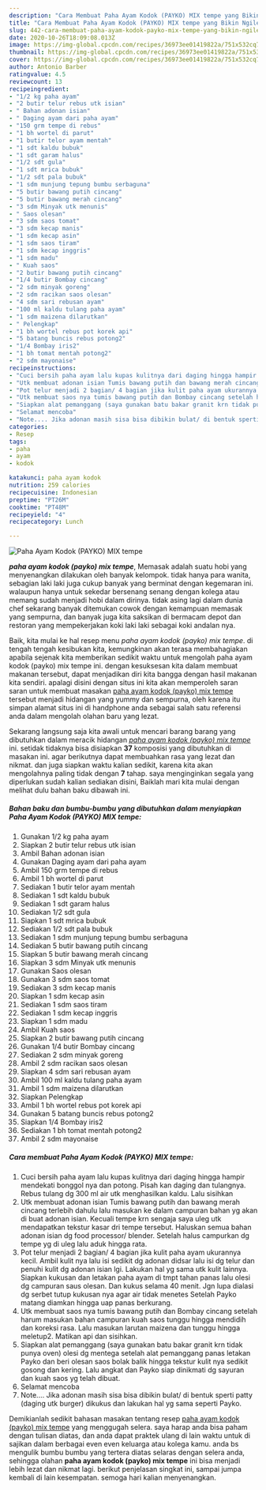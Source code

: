 ```yaml
---
description: "Cara Membuat Paha Ayam Kodok (PAYKO) MIX tempe yang Bikin Ngiler"
title: "Cara Membuat Paha Ayam Kodok (PAYKO) MIX tempe yang Bikin Ngiler"
slug: 442-cara-membuat-paha-ayam-kodok-payko-mix-tempe-yang-bikin-ngiler
date: 2020-10-26T18:09:08.013Z
image: https://img-global.cpcdn.com/recipes/36973ee01419822a/751x532cq70/paha-ayam-kodok-payko-mix-tempe-foto-resep-utama.jpg
thumbnail: https://img-global.cpcdn.com/recipes/36973ee01419822a/751x532cq70/paha-ayam-kodok-payko-mix-tempe-foto-resep-utama.jpg
cover: https://img-global.cpcdn.com/recipes/36973ee01419822a/751x532cq70/paha-ayam-kodok-payko-mix-tempe-foto-resep-utama.jpg
author: Antonio Barber
ratingvalue: 4.5
reviewcount: 13
recipeingredient:
- "1/2 kg paha ayam"
- "2 butir telur rebus utk isian"
- " Bahan adonan isian"
- " Daging ayam dari paha ayam"
- "150 grm tempe di rebus"
- "1 bh wortel di parut"
- "1 butir telor ayam mentah"
- "1 sdt kaldu bubuk"
- "1 sdt garam halus"
- "1/2 sdt gula"
- "1 sdt mrica bubuk"
- "1/2 sdt pala bubuk"
- "1 sdm munjung tepung bumbu serbaguna"
- "5 butir bawang putih cincang"
- "5 butir bawang merah cincang"
- "3 sdm Minyak utk menunis"
- " Saos olesan"
- "3 sdm saos tomat"
- "3 sdm kecap manis"
- "1 sdm kecap asin"
- "1 sdm saos tiram"
- "1 sdm kecap inggris"
- "1 sdm madu"
- " Kuah saos"
- "2 butir bawang putih cincang"
- "1/4 butir Bombay cincang"
- "2 sdm minyak goreng"
- "2 sdm racikan saos olesan"
- "4 sdm sari rebusan ayam"
- "100 ml kaldu tulang paha ayam"
- "1 sdm maizena dilarutkan"
- " Pelengkap"
- "1 bh wortel rebus pot korek api"
- "5 batang buncis rebus potong2"
- "1/4 Bombay iris2"
- "1 bh tomat mentah potong2"
- "2 sdm mayonaise"
recipeinstructions:
- "Cuci bersih paha ayam lalu kupas kulitnya dari daging hingga hampir mendekati bonggol nya dan potong. Pisah kan daging dan tulangnya. Rebus tulang dg 300 ml air utk menghasilkan kaldu. Lalu sisihkan"
- "Utk membuat adonan isian Tumis bawang putih dan bawang merah cincang terlebih dahulu lalu masukan ke dalam campuran bahan yg akan di buat adonan isian. Kecuali tempe krn sengaja saya uleg utk mendapatkan tekstur kasar dri tempe tersebut. Haluskan semua bahan adonan isian dg food processor/ blender. Setelah halus campurkan dg tempe yg di uleg lalu aduk hingga rata."
- "Pot telur menjadi 2 bagian/ 4 bagian jika kulit paha ayam ukurannya kecil. Ambil kulit nya lalu isi sedikit dg adonan didsar lalu isi dg telur dan penuhi kulit dg adonan isian lgi. Lakukan hal yg sama utk kulit lainnya. Siapkan kukusan dan letakan paha ayam di tmpt tahan panas lalu olesi dg campuran saus olesan. Dan kukus selama 40 menit. Jgn lupa dialasi dg serbet tutup kukusan nya agar air tidak menetes Setelah Payko matang diamkan hingga uap panas berkurang."
- "Utk membuat saos nya tumis bawang putih dan Bombay cincang setelah harum masukan bahan campuran kuah saos tunggu hingga mendidih dan koreksi rasa. Lalu masukan larutan maizena dan tunggu hingga meletup2. Matikan api dan sisihkan."
- "Siapkan alat pemanggang (saya gunakan batu bakar granit krn tidak punya oven) olesi dg mentega setelah alat pemanggang panas letakan Payko dan beri olesan saos bolak balik hingga tekstur kulit nya sedikit gosong dan kering. Lalu angkat dan Payko siap dinikmati dg sayuran dan kuah saos yg telah dibuat."
- "Selamat mencoba"
- "Note.... Jika adonan masih sisa bisa dibikin bulat/ di bentuk sperti patty (daging utk burger) dikukus dan lakukan hal yg sama seperti Payko."
categories:
- Resep
tags:
- paha
- ayam
- kodok

katakunci: paha ayam kodok 
nutrition: 259 calories
recipecuisine: Indonesian
preptime: "PT26M"
cooktime: "PT48M"
recipeyield: "4"
recipecategory: Lunch

---
```



![Paha Ayam Kodok (PAYKO) MIX tempe](https://img-global.cpcdn.com/recipes/36973ee01419822a/751x532cq70/paha-ayam-kodok-payko-mix-tempe-foto-resep-utama.jpg)

<b><i>paha ayam kodok (payko) mix tempe</i></b>, Memasak adalah suatu hobi yang menyenangkan dilakukan oleh banyak kelompok. tidak hanya para wanita, sebagian laki laki juga cukup banyak yang berminat dengan kegemaran ini. walaupun hanya untuk sekedar bersenang senang dengan kolega atau memang sudah menjadi hobi dalam dirinya. tidak asing lagi dalam dunia chef sekarang banyak ditemukan cowok dengan kemampuan memasak yang sempurna, dan banyak juga kita saksikan di bermacam depot dan restoran yang mempekerjakan koki laki laki sebagai koki andalan nya.

Baik, kita mulai ke hal resep menu <i>paha ayam kodok (payko) mix tempe</i>. di tengah tengah kesibukan kita, kemungkinan akan terasa membahagiakan apabila sejenak kita memberikan sedikit waktu untuk mengolah paha ayam kodok (payko) mix tempe ini. dengan kesuksesan kita dalam membuat makanan tersebut, dapat menjadikan diri kita bangga dengan hasil makanan kita sendiri. apalagi disini dengan situs ini kita akan memperoleh saran saran untuk membuat masakan <u>paha ayam kodok (payko) mix tempe</u> tersebut menjadi hidangan yang yummy dan sempurna, oleh karena itu simpan alamat situs ini di handphone anda sebagai salah satu referensi anda dalam mengolah olahan baru yang lezat.




Sekarang langsung saja kita awali untuk mencari barang barang yang dibutuhkan dalam meracik hidangan <u><i>paha ayam kodok (payko) mix tempe</i></u> ini. setidak tidaknya bisa disiapkan <b>37</b> komposisi yang dibutuhkan di masakan ini. agar berikutnya dapat membuahkan rasa yang lezat dan nikmat. dan juga siapkan waktu kalian sedikit, karena kita akan mengolahnya paling tidak dengan <b>7</b> tahap. saya menginginkan segala yang diperlukan sudah kalian sediakan disini, Baiklah mari kita mulai dengan melihat dulu bahan baku dibawah ini.

<!--inarticleads1-->

##### Bahan baku dan bumbu-bumbu yang dibutuhkan dalam menyiapkan Paha Ayam Kodok (PAYKO) MIX tempe:

1. Gunakan 1/2 kg paha ayam
1. Siapkan 2 butir telur rebus utk isian
1. Ambil  Bahan adonan isian
1. Gunakan  Daging ayam dari paha ayam
1. Ambil 150 grm tempe di rebus
1. Ambil 1 bh wortel di parut
1. Sediakan 1 butir telor ayam mentah
1. Sediakan 1 sdt kaldu bubuk
1. Sediakan 1 sdt garam halus
1. Sediakan 1/2 sdt gula
1. Siapkan 1 sdt mrica bubuk
1. Sediakan 1/2 sdt pala bubuk
1. Sediakan 1 sdm munjung tepung bumbu serbaguna
1. Sediakan 5 butir bawang putih cincang
1. Siapkan 5 butir bawang merah cincang
1. Siapkan 3 sdm Minyak utk menunis
1. Gunakan  Saos olesan
1. Gunakan 3 sdm saos tomat
1. Sediakan 3 sdm kecap manis
1. Siapkan 1 sdm kecap asin
1. Sediakan 1 sdm saos tiram
1. Sediakan 1 sdm kecap inggris
1. Siapkan 1 sdm madu
1. Ambil  Kuah saos
1. Siapkan 2 butir bawang putih cincang
1. Gunakan 1/4 butir Bombay cincang
1. Sediakan 2 sdm minyak goreng
1. Ambil 2 sdm racikan saos olesan
1. Siapkan 4 sdm sari rebusan ayam
1. Ambil 100 ml kaldu tulang paha ayam
1. Ambil 1 sdm maizena dilarutkan
1. Siapkan  Pelengkap
1. Ambil 1 bh wortel rebus pot korek api
1. Gunakan 5 batang buncis rebus potong2
1. Siapkan 1/4 Bombay iris2
1. Sediakan 1 bh tomat mentah potong2
1. Ambil 2 sdm mayonaise




<!--inarticleads2-->

##### Cara membuat Paha Ayam Kodok (PAYKO) MIX tempe:

1. Cuci bersih paha ayam lalu kupas kulitnya dari daging hingga hampir mendekati bonggol nya dan potong. Pisah kan daging dan tulangnya. Rebus tulang dg 300 ml air utk menghasilkan kaldu. Lalu sisihkan
1. Utk membuat adonan isian Tumis bawang putih dan bawang merah cincang terlebih dahulu lalu masukan ke dalam campuran bahan yg akan di buat adonan isian. Kecuali tempe krn sengaja saya uleg utk mendapatkan tekstur kasar dri tempe tersebut. Haluskan semua bahan adonan isian dg food processor/ blender. Setelah halus campurkan dg tempe yg di uleg lalu aduk hingga rata.
1. Pot telur menjadi 2 bagian/ 4 bagian jika kulit paha ayam ukurannya kecil. Ambil kulit nya lalu isi sedikit dg adonan didsar lalu isi dg telur dan penuhi kulit dg adonan isian lgi. Lakukan hal yg sama utk kulit lainnya. Siapkan kukusan dan letakan paha ayam di tmpt tahan panas lalu olesi dg campuran saus olesan. Dan kukus selama 40 menit. Jgn lupa dialasi dg serbet tutup kukusan nya agar air tidak menetes Setelah Payko matang diamkan hingga uap panas berkurang.
1. Utk membuat saos nya tumis bawang putih dan Bombay cincang setelah harum masukan bahan campuran kuah saos tunggu hingga mendidih dan koreksi rasa. Lalu masukan larutan maizena dan tunggu hingga meletup2. Matikan api dan sisihkan.
1. Siapkan alat pemanggang (saya gunakan batu bakar granit krn tidak punya oven) olesi dg mentega setelah alat pemanggang panas letakan Payko dan beri olesan saos bolak balik hingga tekstur kulit nya sedikit gosong dan kering. Lalu angkat dan Payko siap dinikmati dg sayuran dan kuah saos yg telah dibuat.
1. Selamat mencoba
1. Note.... Jika adonan masih sisa bisa dibikin bulat/ di bentuk sperti patty (daging utk burger) dikukus dan lakukan hal yg sama seperti Payko.




Demikianlah sedikit bahasan masakan tentang resep <u>paha ayam kodok (payko) mix tempe</u> yang menggugah selera. saya harap anda bisa paham dengan tulisan diatas, dan anda dapat praktek ulang di lain waktu untuk di sajikan dalam berbagai even even keluarga atau kolega kamu. anda bs mengulik bumbu bumbu yang tertera diatas selaras dengan selera anda, sehingga olahan <b>paha ayam kodok (payko) mix tempe</b> ini bisa menjadi lebih lezat dan nikmat lagi. berikut penjelasan singkat ini, sampai jumpa kembali di lain kesempatan. semoga hari kalian menyenangkan.
